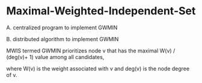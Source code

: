 # Maximal-Weighted-Independent-Set

A. centralized program to implement GWMIN

B. distributed algorithm to implement GWMIN





MWIS termed GWMIN prioritizes node v that has the maximal W(v) / (deg(v)+ 1) value among all candidates,

where W(v) is the weight associated with v and deg(v) is the node degree of v. 
